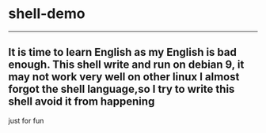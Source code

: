 # shell-demo
----------------
 It is time to learn English as my English is bad enough.
 This shell write and run on debian 9, it may not work very well on other linux
 I almost forgot the shell language,so I try to write this shell avoid it from happening
 ---------------
just for fun
